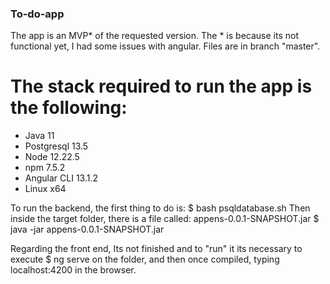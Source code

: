 ### To-do-app

The app is an MVP* of the requested version. The * is because its not functional yet, I had some issues with angular. 
Files are in branch "master".

# The stack required to run the app is the following:
* Java 11 
* Postgresql 13.5
* Node 12.22.5
* npm 7.5.2
* Angular CLI 13.1.2
* Linux x64

To run the backend, the first thing to do is:
  $ bash psqldatabase.sh
Then inside the target folder, there is a file called: appens-0.0.1-SNAPSHOT.jar
  $ java -jar appens-0.0.1-SNAPSHOT.jar
 
Regarding the front end, Its not finished and to "run" it its necessary to execute 
  $ ng serve
on the folder, and then once compiled, typing localhost:4200 in the browser.


 
